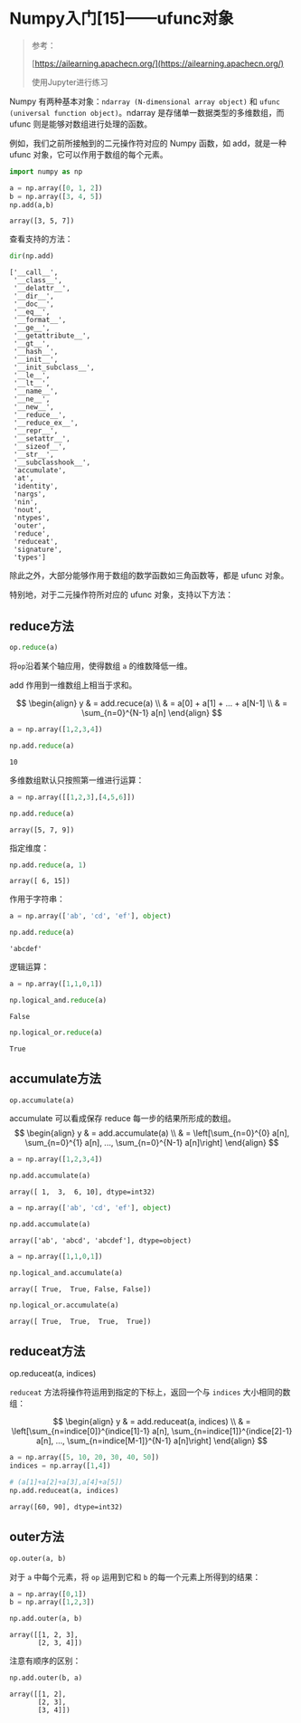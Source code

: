 # Numpy入门[15]——ufunc对象
> 参考：
>
> [https://ailearning.apachecn.org/](https://ailearning.apachecn.org/)
>
> 使用Jupyter进行练习

Numpy 有两种基本对象：`ndarray (N-dimensional array object)` 和 `ufunc (universal function object)`。ndarray 是存储单一数据类型的多维数组，而 ufunc 则是能够对数组进行处理的函数。

例如，我们之前所接触到的二元操作符对应的 Numpy 函数，如 add，就是一种 ufunc 对象，它可以作用于数组的每个元素。


```python
import numpy as np

```


```python
a = np.array([0, 1, 2])
b = np.array([3, 4, 5])
np.add(a,b)
```




    array([3, 5, 7])



查看支持的方法：


```python
dir(np.add)
```




    ['__call__',
     '__class__',
     '__delattr__',
     '__dir__',
     '__doc__',
     '__eq__',
     '__format__',
     '__ge__',
     '__getattribute__',
     '__gt__',
     '__hash__',
     '__init__',
     '__init_subclass__',
     '__le__',
     '__lt__',
     '__name__',
     '__ne__',
     '__new__',
     '__reduce__',
     '__reduce_ex__',
     '__repr__',
     '__setattr__',
     '__sizeof__',
     '__str__',
     '__subclasshook__',
     'accumulate',
     'at',
     'identity',
     'nargs',
     'nin',
     'nout',
     'ntypes',
     'outer',
     'reduce',
     'reduceat',
     'signature',
     'types']



除此之外，大部分能够作用于数组的数学函数如三角函数等，都是 ufunc 对象。

特别地，对于二元操作符所对应的 ufunc 对象，支持以下方法：

## reduce方法

```python
op.reduce(a) 
```
将`op`沿着某个轴应用，使得数组 `a` 的维数降低一维。

add 作用到一维数组上相当于求和。

$$
\begin{align} 
y & = add.recuce(a) \\ 
  & = a[0] + a[1] + ... + a[N-1] \\ 
  & = \sum_{n=0}^{N-1} a[n] 
\end{align}
$$


```python
a = np.array([1,2,3,4])

np.add.reduce(a)
```




    10



多维数组默认只按照第一维进行运算：


```python
a = np.array([[1,2,3],[4,5,6]])

np.add.reduce(a)
```




    array([5, 7, 9])



指定维度：


```python
np.add.reduce(a, 1)
```




    array([ 6, 15])



作用于字符串：


```python
a = np.array(['ab', 'cd', 'ef'], object)

np.add.reduce(a)
```




    'abcdef'



逻辑运算：


```python
a = np.array([1,1,0,1])

np.logical_and.reduce(a)
```




    False




```python
np.logical_or.reduce(a)
```




    True



## accumulate方法

```python
op.accumulate(a)
```
accumulate 可以看成保存 reduce 每一步的结果所形成的数组。
$$
\begin{align} y & = add.accumulate(a) \\ & = \left[\sum_{n=0}^{0} a[n], \sum_{n=0}^{1} a[n], ..., \sum_{n=0}^{N-1} a[n]\right] \end{align}
$$


```python
a = np.array([1,2,3,4])

np.add.accumulate(a)
```




    array([ 1,  3,  6, 10], dtype=int32)




```python
a = np.array(['ab', 'cd', 'ef'], object)

np.add.accumulate(a)
```




    array(['ab', 'abcd', 'abcdef'], dtype=object)




```python
a = np.array([1,1,0,1])

np.logical_and.accumulate(a)
```




    array([ True,  True, False, False])




```python
np.logical_or.accumulate(a)

```




    array([ True,  True,  True,  True])



## reduceat方法

op.reduceat(a, indices) 

`reduceat` 方法将操作符运用到指定的下标上，返回一个与 `indices` 大小相同的数组：

$$
\begin{align} y & = add.reduceat(a, indices) \\ & = \left[\sum_{n=indice[0]}^{indice[1]-1} a[n], \sum_{n=indice[1]}^{indice[2]-1} a[n], ..., \sum_{n=indice[M-1]}^{N-1} a[n]\right] \end{align}
$$


```python
a = np.array([5, 10, 20, 30, 40, 50])
indices = np.array([1,4])

# (a[1]+a[2]+a[3],a[4]+a[5])
np.add.reduceat(a, indices)

```




    array([60, 90], dtype=int32)



## outer方法

```python
op.outer(a, b) 
```

对于 `a` 中每个元素，将 `op` 运用到它和 `b` 的每一个元素上所得到的结果：


```python
a = np.array([0,1])
b = np.array([1,2,3])

np.add.outer(a, b)
```




    array([[1, 2, 3],
           [2, 3, 4]])



注意有顺序的区别：


```python
np.add.outer(b, a)
```




    array([[1, 2],
           [2, 3],
           [3, 4]])


